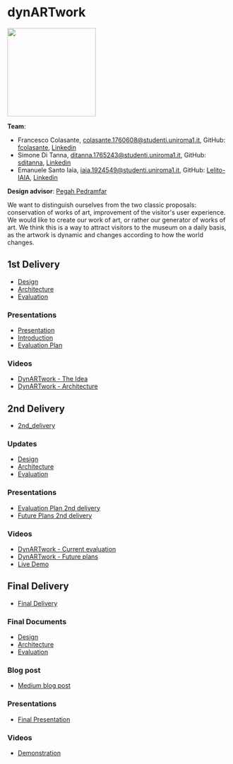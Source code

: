 # dynARTwork 
<img src="assets/Logo.png" width=200 align=centre>


**Team**:
- Francesco Colasante, colasante.1760608@studenti.uniroma1.it, GitHub: [fcolasante](http://github.com/fcolasante), [Linkedin](https://www.linkedin.com/in/francesco-colasante/)
- Simone Di Tanna, ditanna.1765243@studenti.uniroma1.it, GitHub: [sditanna](http://github.com/sditanna), [Linkedin](https://www.linkedin.com/in/simone-di-tanna-7a10221a3/)
- Emanuele Santo Iaia, iaia.1924549@studenti.uniroma1.it, GitHub: [Lelito-IAIA](http://github.com/Lelito-IAIA), [Linkedin](https://www.linkedin.com/in/emanuele-santo-iaia-4315411a2/)


**Design advisor**: [Pegah Pedramfar](https://www.linkedin.com/in/pegah-pedramfar-71a636101/)


We want to distinguish ourselves from the two classic proposals: conservation of works of art, improvement of the visitor's user experience.
We would like to create our work of art, or rather our generator of works of art.
We think this is a way to attract visitors to the museum on a daily basis, as the artwork is dynamic and changes according to how the world changes.

## 1st Delivery

- [Design](./design.md)
- [Architecture](./architecture.md)
- [Evaluation](./evaluation.md)
### Presentations
- [Presentation](https://docs.google.com/presentation/d/14FcAsv8RbBQgtHz-JDO1e33gRCXkLJ3kavpsDNRHOT4/edit?usp=sharing)
- [Introduction](./DynARTwork_Introduction)
- [Evaluation Plan](./DynArtWork_Evaluation_Plan)
### Videos
- [DynARTwork - The Idea](https://www.youtube.com/watch?v=u6LoqptbMTY)
- [DynARTwork - Architecture](https://www.youtube.com/watch?v=5QkTi2bo70E)



## 2nd Delivery

- [2nd_delivery](./2nd_delivery.md)
### Updates
- [Design](./design.md)
- [Architecture](./architecture.md)
- [Evaluation](./evaluation.md)
### Presentations
- [Evaluation Plan 2nd delivery](./Evaluation_Plan_2nd_delivery.pdf)
- [Future Plans 2nd delivery](./Future_Plans_2nd_delivery.pdf)
### Videos
- [DynARTwork - Current evaluation](https://youtu.be/pHyfPaEfGqk)
- [DynARTwork - Future plans](https://youtu.be/Mnt6pUkhF1Y)
- [Live Demo](https://youtu.be/IuAJRV1asrU)


## Final Delivery

- [Final Delivery](./3rd_delivery.md)
### Final Documents
- [Design](./FINAL_Design.md)
- [Architecture](./FINAL_Architecture.md)
- [Evaluation](./FINAL_Evaluation.md)
### Blog post
- [Medium blog post](https://medium.com/@emanuelesantoiaia/live-your-art-live-dynartwork-bbd1e1cb353c)
### Presentations
- [Final Presentation](./Final_Presentation.pdf)
### Videos
- [Demonstration](https://www.youtube.com/watch?v=_p9PBwMa0lE&feature=youtu.be)

